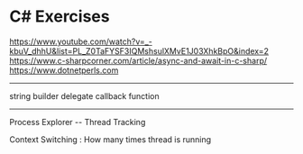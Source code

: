 # C# Exercises

https://www.youtube.com/watch?v=_-kbuV_dhhU&list=PL_Z0TaFYSF3IQMshsulXMvE1J03XhkBpO&index=2
https://www.c-sharpcorner.com/article/async-and-await-in-c-sharp/
https://www.dotnetperls.com


--------------
string builder
delegate
callback function

----------------

Process Explorer -- Thread Tracking

Context Switching :  How many times thread is running